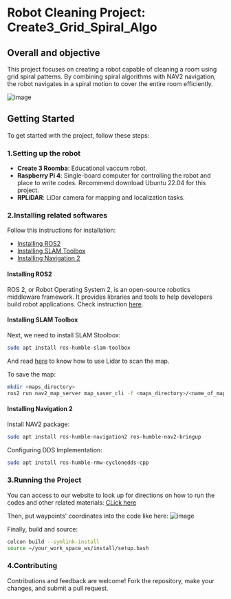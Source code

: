 # Robot Cleaning Project: Create3_Grid_Spiral_Algo

## Overall and objective
This project focuses on creating a robot capable of cleaning a room using grid spiral patterns. By combining spiral algorithms with NAV2 navigation, the robot navigates in a spiral motion to cover the entire room efficiently.

![image](https://github.com/TienDaniel/Create3_Grid_Spiral_Algo/assets/168886746/ca18fe2e-1c62-4949-a8f5-6d6d8b3b0b5e)

## Getting Started
To get started with the project, follow these steps:

### 1.Setting up the robot
- **Create 3 Roomba**: Educational vaccum robot.
- **Raspberry Pi 4**: Single-board computer for controlling the robot and place to write codes. Recommend download Ubuntu 22.04 for this project.
- **RPLiDAR**: LiDar camera for mapping and localization tasks.
  
### 2.Installing related softwares

Follow this instructions for installation:
- [Installing ROS2](#installing-ros2)
- [Installing SLAM Toolbox](#installing-slam-toolbox)
- [Installing Navigation 2](#installing-navigation-2)

#### Installing ROS2
ROS 2, or Robot Operating System 2, is an open-source robotics middleware framework. It provides libraries and tools to help developers build robot applications. Check instruction [here](https://iroboteducation.github.io/create3_docs/setup/ubuntu2204/).

#### Installing SLAM Toolbox
Next, we need to install SLAM Stoolbox:
```bash
sudo apt install ros-humble-slam-toolbox
```

And read [here](https://github.com/iRobotEducation/create3_examples/tree/humble/create3_lidar_slam) to know how to use Lidar to scan the map.

To save the map:
```bash
mkdir <maps_directory> 
ros2 run nav2_map_server map_saver_cli -f <maps_directory>/<name_of_map> 
```

#### Installing Navigation 2
Install NAV2 package:
```bash
sudo apt install ros-humble-navigation2 ros-humble-nav2-bringup
```

Configuring DDS Implementation:
```bash
sudo apt install ros-humble-rmw-cyclonedds-cpp
```

### 3.Running the Project

You can access to our website to look up for directions on how to run the codes and other related materials: 
[CLick here](https://tiendaniel.github.io/Create3_Grid_Spiral_Algo/)

Then, put waypoints' coordinates into the code like here:
![image](https://github.com/TienDaniel/Create3_Grid_Spiral_Algo/assets/168886746/8e4a8458-2219-4e32-951c-1fbf92f3ecfe)

Finally, build and source:
```bash
colcon build --symlink-install
source ~/your_work_space_ws/install/setup.bash
```

### 4.Contributing
Contributions and feedback are welcome! Fork the repository, make your changes, and submit a pull request.
